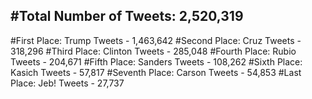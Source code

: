 #Total Number of Tweets: 2,520,319 
---
#First Place: Trump Tweets - 1,463,642
#Second Place: Cruz Tweets - 318,296
#Third Place: Clinton Tweets - 285,048
#Fourth Place: Rubio Tweets - 204,671
#Fifth Place: Sanders Tweets - 108,262
#Sixth Place: Kasich Tweets - 57,817
#Seventh Place: Carson Tweets - 54,853
#Last Place: Jeb! Tweets - 27,737
